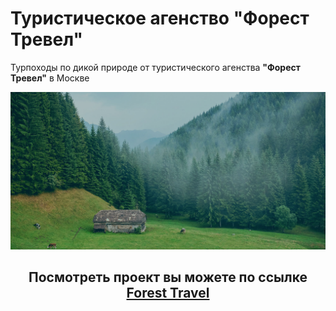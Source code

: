 # Туристическое агенство "Форест Тревел"
Турпоходы по дикой природе от туристического агенства **"Форест Тревел"** в Москве

![Турпоходы по дикой природе](/img/header/header-bg.jpg)

## <p style="text-align:center">Посмотреть проект вы можете по ссылке **<a href="https://ann-philippova.github.io/Forest-Travel/index.html" target="_blank">Forest Travel</a>** </p>
